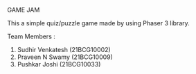 GAME JAM

This a simple quiz/puzzle game made by using Phaser 3 library. 

Team Members :
1. Sudhir Venkatesh (21BCG10002)
2. Praveen N Swamy (21BCG10009)
3. Pushkar Joshi (21BCG10033)
